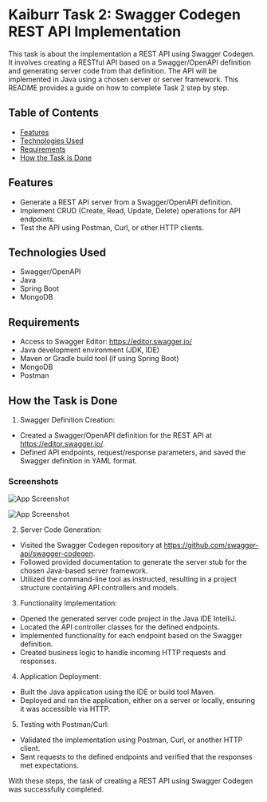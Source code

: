 # Kaiburr Task 2: Swagger Codegen REST API Implementation

This task is about the implementation a REST API using Swagger Codegen. It involves creating a RESTful API based on a Swagger/OpenAPI definition and generating server code from that definition. The API will be implemented in Java using a chosen server or server framework. This README provides a guide on how to complete Task 2 step by step.

## Table of Contents
- [Features](#features)
- [Technologies Used](#technologies-used)
- [Requirements](#requirements)
- [How the Task is Done](#how-the-task-is-done)

## Features
- Generate a REST API server from a Swagger/OpenAPI definition.
- Implement CRUD (Create, Read, Update, Delete) operations for API endpoints.
- Test the API using Postman, Curl, or other HTTP clients.

## Technologies Used
- Swagger/OpenAPI
- Java
- Spring Boot
- MongoDB

## Requirements
- Access to Swagger Editor: https://editor.swagger.io/
- Java development environment (JDK, IDE)
- Maven or Gradle build tool (if using Spring Boot)
- MongoDB
- Postman

## How the Task is Done

1. Swagger Definition Creation:

- Created a Swagger/OpenAPI definition for the REST API at https://editor.swagger.io/.
- Defined API endpoints, request/response parameters, and saved the Swagger definition in YAML format.

### Screenshots
![App Screenshot](https://drive.google.com/uc?id=1ICGEwY6b3Cp8da3DYcEvgf0Mwab3B6I1)

![App Screenshot](https://drive.google.com/uc?id=1lVqavvl4s1kabvO321i_FdYX1Vetmsnk)


2. Server Code Generation:

- Visited the Swagger Codegen repository at https://github.com/swagger-api/swagger-codegen.
- Followed provided documentation to generate the server stub for the chosen Java-based server framework.
- Utilized the command-line tool as instructed, resulting in a project structure containing API controllers and models.

3. Functionality Implementation:

- Opened the generated server code project in the Java IDE IntelliJ.
- Located the API controller classes for the defined endpoints.
- Implemented functionality for each endpoint based on the Swagger definition.
- Created business logic to handle incoming HTTP requests and responses.

4. Application Deployment:

- Built the Java application using the IDE or build tool Maven.
- Deployed and ran the application, either on a server or locally, ensuring it was accessible via HTTP.

5. Testing with Postman/Curl:

- Validated the implementation using Postman, Curl, or another HTTP client.
- Sent requests to the defined endpoints and verified that the responses met expectations.

With these steps, the task of creating a REST API using Swagger Codegen was successfully completed.
